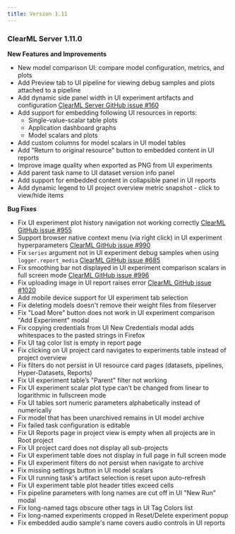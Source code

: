 ```yaml
---
title: Version 1.11
---
```


### ClearML Server 1.11.0


**New Features and Improvements**  
* New model comparison UI: compare model configuration, metrics, and plots
* Add Preview tab to UI pipeline for viewing debug samples and plots attached to a pipeline
* Add dynamic side panel width in UI experiment artifacts and configuration [ClearML Server GitHub issue #160](https://github.com/allegroai/clearml-server/issues/160)
* Add support for embedding following UI resources in reports:
  * Single-value-scalar table plots
  * Application dashboard graphs
  * Model scalars and plots
* Add custom columns for model scalars in UI model tables
* Add "Return to original resource" button to embedded content in UI reports
* Improve image quality when exported as PNG from UI experiments
* Add parent task name to UI dataset version info panel
* Add support for embedded content in collapsible panel in UI reports
* Add dynamic legend to UI project overview metric snapshot - click to view/hide items 

**Bug Fixes**

* Fix UI experiment plot history navigation not working correctly [ClearML GitHub issue #955]("https://github.com/allegroai/clearml/issues/955)
* Support browser native context menu (via right click) in UI experiment hyperparameters [ClearML GitHub issue #990]("https://github.com/allegroai/clearml/issues/990)
* Fix `series` argument not in UI experiment debug samples when using `logger.report_media` [ClearML GitHub issue #685]("https://github.com/allegroai/clearml/issues/685)
* Fix smoothing bar not displayed in UI experiment comparison scalars in full screen mode [ClearML GitHub issue #996]("https://github.com/allegroai/clearml/issues/996)
* Fix uploading image in UI report raises error [ClearML GitHub issue #1020]("https://github.com/allegroai/clearml/issues/1020)
* Add mobile device support for UI experiment tab selection
* Fix deleting models doesn't remove their weight files from fileserver
* Fix "Load More" button does not work in UI experiment comparison "Add Experiment" modal
* Fix copying credentials from UI New Credentials modal adds whitespaces to the pasted strings in Firefox
* Fix UI tag color list is empty in report page
* Fix clicking on UI project card navigates to experiments table instead of project overview
* Fix filters do not persist in UI resource card pages (datasets, pipelines, Hyper-Datasets, Reports)
* Fix UI experiment table’s "Parent" filter not working
* Fix UI experiment scalar plot type can’t be changed from linear to logarithmic in fullscreen mode
* Fix UI tables sort numeric parameters alphabetically instead of numerically
* Fix model that has been unarchived remains in UI model archive
* Fix failed task configuration is editable
* Fix UI Reports page in project view is empty when all projects are in Root project
* Fix UI project card does not display all sub-projects
* Fix UI experiment table does not display in full page in full screen mode
* Fix UI experiment filters do not persist when navigate to archive
* Fix missing settings button in UI model scalars
* Fix UI running task's artifact selection is reset upon auto-refresh
* Fix UI experiment table plot header titles exceed cells
* Fix pipeline parameters with long names are cut off in UI "New Run" modal
* Fix long-named tags obscure other tags in UI Tag Colors list
* Fix long-named experiments cropped in Reset/Delete experiment popup
* Fix embedded audio sample's name covers audio controls in UI reports
 